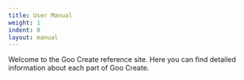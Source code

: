 ```yaml
---
title: User Manual
weight: 1
indent: 0
layout: manual
---
```


Welcome to the Goo Create reference site. Here you can find detailed information about each part of Goo Create.